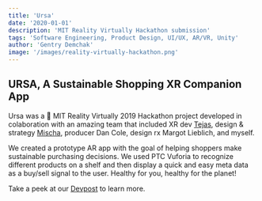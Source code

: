 ```yaml
---
title: 'Ursa'
date: '2020-01-01'
description: 'MIT Reality Virtually Hackathon submission'
tags: 'Software Engineering, Product Design, UI/UX, AR/VR, Unity'
author: 'Gentry Demchak'
image: '/images/reality-virtually-hackathon.png'
---
```


## URSA, A Sustainable Shopping XR Companion App

Ursa was a 🔗 MIT Reality Virtually 2019 Hackathon project developed in colaboration with an amazing team that included XR dev [Tejas](https://www.tejasshroff.com/about/), design & strategy [Mischa](http://www.mischacreates.com/), producer Dan Cole, design rx Margot Lieblich, and myself. 

We created a prototype AR app with the goal of helping shoppers make sustainable purchasing decisions. We used PTC Vuforia to recognize different products on a shelf and then display a quick and easy meta data as a buy/sell signal to the user. Healthy for you, healthy for the planet!

Take a peek at our [Devpost](https://devpost.com/software/shopgood) to learn more.